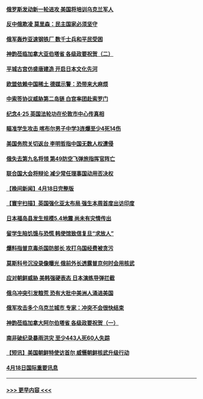 #### [俄罗斯发动新一轮进攻 美国将培训乌克兰军人](../pages/prog202/a103404694.md?t=04200251) 
#### [反中俄欺凌 莫里森：民主国家必须坚守](../pages/prog202/a103404707.md?t=04200251) 
#### [俄军轰炸亚速钢铁厂 数千士兵和平民受困](../pages/prog202/a103404617.md?t=04200251) 
#### [神韵莅临加拿大亚伯塔省 各级政要祝贺（二）](../pages/prog202/a103404579.md?t=04200251) 
#### [平城古宫仿盛唐建造 开启日本文化先河](../pages/prog202/a103404532.md?t=04200251) 
#### [欧盟依赖中国稀土 德媒示警：恐带来大麻烦](../pages/prog202/a103404605.md?t=04200251) 
#### [中索签协议威胁第二岛链 白宫率团赴索罗门](../pages/prog202/a103404603.md?t=04200251) 
#### [纪念4‧25 英国法轮功在伦敦市中心传真相](../pages/prog202/a103404185.md?t=04200251) 
#### [瞄准学生攻击 喀布尔男子中学3连爆至少4死14伤](../pages/prog202/a103404306.md?t=04200251) 
#### [美国务院关切返台 李明哲指中国无数人权遭侵](../pages/prog202/a103404257.md?t=04200251) 
#### [俄失去第九名将领 第49防空飞弹旅指挥官阵亡](../pages/prog202/a103404260.md?t=04200251) 
#### [联合国大会将辩论 减少常任理事国动用否决权](../pages/prog202/a103404232.md?t=04200251) 
#### [【晚间新闻】4月18日完整版](../pages/prog202/a103404045.md?t=04200251) 
#### [【寰宇扫描】英国强化亚太布局 强生本周首度出访印度](../pages/prog202/a103403828.md?t=04200251) 
#### [日本福岛县发生规模5.4地震 尚未有灾情传出](../pages/prog202/a103404155.md?t=04200251) 
#### [留学生陷饥饿与恐慌 韩使馆致信复旦“求放人”](../pages/prog202/a103404082.md?t=04200251) 
#### [爆料指普京毒杀国防部长 攻打乌国经费被贪污](../pages/prog202/a103404002.md?t=04200251) 
#### [莫斯科号沉没录像曝光 俄前外长透露普京何时会用核武](../pages/prog202/a103404004.md?t=04200251) 
#### [应对朝鲜威胁 美韩强硬表态 日本演练导弹拦截](../pages/prog202/a103403777.md?t=04200251) 
#### [俄乌冲突引发粮荒 恐有大批中美洲人涌进美国](../pages/prog202/a103403775.md?t=04200251) 
#### [俄军攻击多个乌克兰城市 专家：冲突不会很快结束](../pages/prog202/a103403648.md?t=04200251) 
#### [神韵莅临加拿大阿尔伯塔省 各级政要祝贺（一）](../pages/prog202/a103403614.md?t=04200251) 
#### [南非破纪录暴雨洪灾 至少443人死60人失踪](../pages/prog202/a103403703.md?t=04200251) 
#### [【短讯】美国朝鲜特使访首尔 威慑朝鲜核武升级行动](../pages/prog202/a103403593.md?t=04200251) 
#### [4月18日国际重要讯息](../pages/prog202/a103403380.md?t=04200251) 

----
#### [ >>> 更早内容 <<< ](../indexes/prog202-earlier.md)
